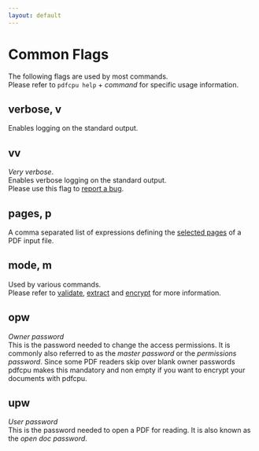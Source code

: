 ```yaml
---
layout: default
---
```


# Common Flags

The following flags are used by most commands.<br>
Please refer to `pdfcpu help` + *command* for specific usage information.

## verbose, v

Enables logging on the standard output.

## vv

*Very verbose*.<br>
Enables verbose logging on the standard output.<br>
Please use this flag to [report a bug](https://github.com/hhrutter/pdfcpu/issues).

## pages, p

A comma separated list of expressions defining the [selected pages](page_selection.md) of a PDF input file.

## mode, m

Used by various commands.<br>
Please refer to [validate](../core/validate.md), [extract](../extract/extract.md) and [encrypt](../encrypt/encryptPDF.md) for more information. 

## opw

*Owner password*<br>
This is the password needed to change the access permissions.
It is commonly also referred to as the *master password* or the *permissions password*.
Since some PDF readers skip over blank owner passwords pdfcpu makes this mandatory and non empty if you want to encrypt your documents with pdfcpu.

## upw

*User password*<br>
This is the password needed to open a PDF for reading.
It is also known as the *open doc password*.
